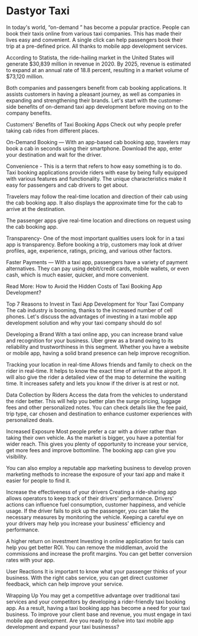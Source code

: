 # Dastyor Taxi

In today's world, “on-demand ” has become a popular practice. People can book their taxis online from various taxi companies. This has made their lives easy and convenient. A single click can help passengers book their trip at a pre-defined price. All thanks to mobile app development services. 

According to Statista, the ride-hailing market in the United States will generate $30,839 million in revenue in 2020. By 2025, revenue is estimated to expand at an annual rate of 18.8 percent, resulting in a market volume of $73,120 million.

Both companies and passengers benefit from cab booking applications. It assists customers in having a pleasant journey, as well as companies in expanding and strengthening their brands. Let's start with the customer-side benefits of on-demand taxi app development before moving on to the company benefits.

Customers' Benefits of Taxi Booking Apps
Check out why people prefer taking cab rides from different places.

On-Demand Booking — With an app-based cab booking app, travelers may book a cab in seconds using their smartphone. Download the app, enter your destination and wait for the driver.

Convenience - This is a term that refers to how easy something is to do. Taxi booking applications provide riders with ease by being fully equipped with various features and functionality. The unique characteristics make it easy for passengers and cab drivers to get about.

Travelers may follow the real-time location and direction of their cab using the cab booking app. It also displays the approximate time for the cab to arrive at the destination.

The passenger apps give real-time location and directions on request using the cab booking app.

Transparency- One of the most important qualities users look for in a taxi app is transparency. Before booking a trip, customers may look at driver profiles, age, experience, ratings, pricing, and various other factors.

Faster Payments — With a taxi app, passengers have a variety of payment alternatives. They can pay using debit/credit cards, mobile wallets, or even cash, which is much easier, quicker, and more convenient.

Read More: How to Avoid the Hidden Costs of Taxi Booking App Development?

Top 7 Reasons to Invest in Taxi App Development for Your Taxi Company
The cab industry is booming, thanks to the increased number of cell phones. Let's discuss the advantages of investing in a taxi mobile app development solution and why your taxi company should do so!

Developing a Brand
With a taxi online app, you can increase brand value and recognition for your business. Uber grew as a brand owing to its reliability and trustworthiness in this segment. Whether you have a website or mobile app, having a solid brand presence can help improve recognition.

Tracking your location in real-time
Allows friends and family to check on the rider in real-time. It helps to know the exact time of arrival at the airport. It will also give the rider a detailed view of the map to determine the waiting time. It increases safety and lets you know if the driver is at rest or not.

Data Collection by Riders
Access the data from the vehicles to understand the rider better. This will help you better plan the surge pricing, luggage fees and other personalized notes. You can check details like the fee paid, trip type, car chosen and destination to enhance customer experiences with personalized deals.

Increased Exposure
Most people prefer a car with a driver rather than taking their own vehicle. As the market is bigger, you have a potential for wider reach. This gives you plenty of opportunity to increase your service, get more fees and improve bottomline. The booking app can give you visibility.

You can also employ a reputable app marketing business to develop proven marketing methods to increase the exposure of your taxi app and make it easier for people to find it.

Increase the effectiveness of your drivers
Creating a ride-sharing app allows operators to keep track of their drivers' performance. Drivers' actions can influence fuel consumption, customer happiness, and vehicle usage. If the driver fails to pick up the passenger, you can take the necessary measures by monitoring the vehicle. Keeping a careful eye on your drivers may help you increase your business' efficiency and performance.

A higher return on investment
Investing in online application for taxis can help you get better ROI. You can remove the middleman, avoid the commissions and increase the profit margins. You can get better conversion rates with your app.

User Reactions
It is important to know what your passenger thinks of your business. With the right cabs service, you can get direct customer feedback, which can help improve your service.

Wrapping Up
You may get a competitive advantage over traditional taxi services and your competitors by developing a rider-friendly taxi booking app. As a result, having a taxi booking app has become a need for your taxi business. To improve your client base and revenue, you must engage in taxi mobile app development. Are you ready to delve into taxi mobile app development and expand your taxi businesss?


